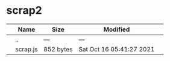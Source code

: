 # scrap2

<table><thead><tr class="header"><th></th><th>Name</th><th>Size</th><th>Modified</th><th></th></tr></thead><tbody><tr class="odd"><td></td><td><span class="goup">..</span></td><td>—</td><td>—</td><td></td></tr><tr class="even"><td></td><td><span class="name">scrap.js</span></td><td>852 bytes</td><td>Sat Oct 16 05:41:27 2021</td><td></td></tr></tbody></table>
